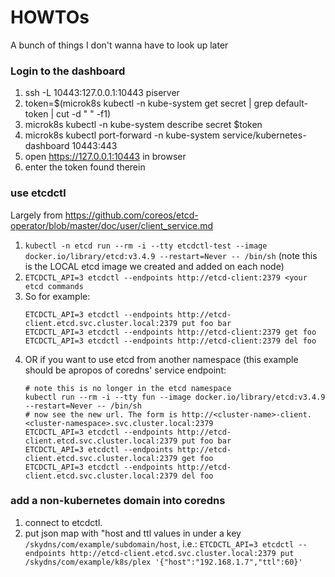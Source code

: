 # HOWTOs
A bunch of things I don't wanna have to look up later

### Login to the dashboard
1) ssh -L 10443:127.0.0.1:10443 piserver
1) token=$(microk8s kubectl -n kube-system get secret | grep default-token | cut -d " " -f1)
1) microk8s kubectl -n kube-system describe secret $token
1) microk8s kubectl port-forward -n kube-system service/kubernetes-dashboard 10443:443
1) open https://127.0.0.1:10443 in browser
1) enter the token found therein

### use etcdctl
Largely from https://github.com/coreos/etcd-operator/blob/master/doc/user/client_service.md
1) `kubectl -n etcd run --rm -i --tty etcdctl-test --image docker.io/library/etcd:v3.4.9 --restart=Never -- /bin/sh` (note this is the LOCAL etcd image we created and added on each node)
1) `ETCDCTL_API=3 etcdctl --endpoints http://etcd-client:2379 <your etcd commands`
1) So for example:
    ```
    ETCDCTL_API=3 etcdctl --endpoints http://etcd-client.etcd.svc.cluster.local:2379 put foo bar
    ETCDCTL_API=3 etcdctl --endpoints http://etcd-client:2379 get foo
    ETCDCTL_API=3 etcdctl --endpoints http://etcd-client:2379 del foo
    ```
1) OR if you want to use etcd from another namespace (this example should be apropos of coredns' service endpoint:
    ```
    # note this is no longer in the etcd namespace
    kubectl run --rm -i --tty fun --image docker.io/library/etcd:v3.4.9 --restart=Never -- /bin/sh
    # now see the new url. The form is http://<cluster-name>-client.<cluster-namespace>.svc.cluster.local:2379
    ETCDCTL_API=3 etcdctl --endpoints http://etcd-client.etcd.svc.cluster.local:2379 put foo bar
    ETCDCTL_API=3 etcdctl --endpoints http://etcd-client.etcd.svc.cluster.local:2379 get foo
    ETCDCTL_API=3 etcdctl --endpoints http://etcd-client.etcd.svc.cluster.local:2379 del foo
    ```

### add a non-kubernetes domain into coredns
1) connect to etcdctl.
1) put json map with "host and ttl values in under a key `/skydns/com/example/subdomain/host`, i.e.: `ETCDCTL_API=3 etcdctl --endpoints http://etcd-client.etcd.svc.cluster.local:2379 put /skydns/com/example/k8s/plex '{"host":"192.168.1.7","ttl":60}'`
